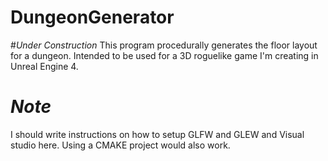 # DungeonGenerator
#*Under Construction*
This program procedurally generates the floor layout for a dungeon. 
Intended to be used for a 3D roguelike game I'm creating in Unreal Engine 4.

# *Note*
I should write instructions on how to setup GLFW and GLEW and Visual studio here.
Using a CMAKE project would also work.
